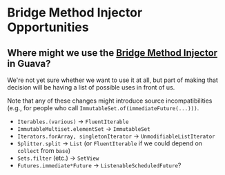 # Bridge Method Injector Opportunities

## Where might we use the [Bridge Method Injector](http://bridge-method-injector.infradna.com/) in Guava?

We're not yet sure whether we want to use it at all, but part of making that
decision will be having a list of possible uses in front of us.

Note that any of these changes might introduce source incompatibilities (e.g.,
for people who call `ImmutableSet.of(immediateFuture(...)))`.

*   `Iterables.(various)` -> `FluentIterable`
*   `ImmutableMultiset.elementSet` -> `ImmutableSet`
*   `Iterators.forArray, singletonIterator` -> `UnmodifiableListIterator`
*   `Splitter.split` -> `List` (or `FluentIterable` if we could depend on
    `collect` from `base`)
*   `Sets.filter` (etc.) -> `SetView`
*   `Futures.immediate*Future` -> `ListenableScheduledFuture`?
